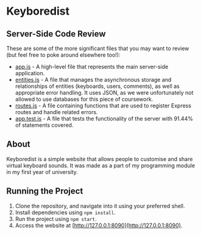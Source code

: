 # Keyboredist
## Server-Side Code Review
These are some of the more significant files that you may want to review (but feel free to poke around elsewhere too!):
- [app.js](https://github.com/amrenstephenson/keyboredist/blob/main/app.js) - A high-level file that represents the main server-side application.
- [entities.js](https://github.com/amrenstephenson/keyboredist/blob/main/entities.js) - A file that manages the asynchronous storage and relationships of entities (keyboards, users, comments), as well as appropriate error handling. It uses JSON, as we were unfortunately not allowed to use databases for this piece of coursework.
- [routes.js](https://github.com/amrenstephenson/keyboredist/blob/main/routes.js) - A file containing functions that are used to register Express routes and handle related errors.
- [app.test.js](https://github.com/amrenstephenson/keyboredist/blob/main/app.test.js) - A file that tests the functionality of the server with 91.44% of statements covered.

## About
Keyboredist is a simple website that allows people to customise and share virtual keyboard sounds. It was made as a part of my programming module in my first year of university.

## Running the Project
1. Clone the repository, and navigate into it using your preferred shell.
2. Install dependencies using `npm install`.
3. Run the project using `npm start`.
4. Access the website at [http://127.0.0.1:8090](http://127.0.0.1:8090).

